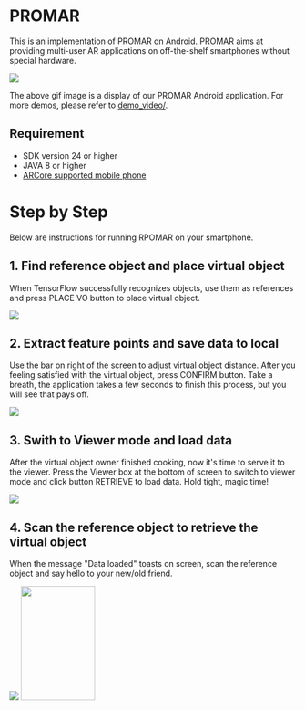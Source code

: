 # PROMAR

This is an implementation of PROMAR on Android. PROMAR aims at providing multi-user AR applications on off-the-shelf smartphones without special hardware.

![](img/demo.gif)

The above gif image is a display of our PROMAR Android application. For more demos, please refer to [demo_video/](https://github.com/PROMAR2019/PROMAR_Android/tree/master/demo_video).

## Requirement

* SDK version 24 or higher
* JAVA 8 or higher
* [ARCore supported mobile phone](https://developers.google.com/ar/discover/supported-devices)


# Step by Step

Below are instructions for running RPOMAR on your smartphone.


## 1. Find reference object and place virtual object

When TensorFlow successfully recognizes objects, use them as references and press PLACE VO button to place virtual object.

![](img/step_1.png)

## 2. Extract feature points and save data to local

Use the bar on right of the screen to adjust virtual object distance. After you feeling satisfied with the virtual object, press CONFIRM button. Take a breath, the application takes a few seconds to finish this process, but you will see that pays off.

![](img/step_2.png)

## 3. Swith to Viewer mode and load data

After the virtual object owner finished cooking, now it's time to serve it to the viewer. Press the Viewer box at the bottom of screen to switch to viewer mode and click button RETRIEVE to load data. Hold tight, magic time!

![](img/step_3.png)

## 4. Scan the reference object to retrieve the virtual object

When the message "Data loaded" toasts on screen, scan the reference object and say hello to your new/old friend.

![](img/step_4.png)
<img src="https://github.com/PROMAR2019/PROMAR_Android/blob/master/img/step_4.png" width="130" height="200">
